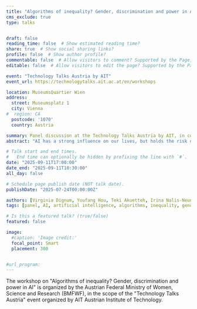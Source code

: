 ```yaml
---
title: "Algorithms of inequality? Gender, discrimination and power in AI"
cms_exclude: true
type: talks


draft: false
reading_time: false  # Show estimated reading time?
share: true  # Show social sharing links?
profile: false  # Show author profile?
commentable: false  # Allow visitors to comment? Supported by the Page, Post, and Docs content types.
editable: false  # Allow visitors to edit the page? Supported by the Page, Post, and Docs content types.

event: "Technology Talks Austria by AIT"
event_url: https://technologytalks.ait.ac.at/en/workshops

location: MuseumsQuartier Wien
address:
  street: Museumsplatz 1 
  city: Vienna
#  region: CA
  postcode: '1070'
  country: Austria

summary: Panel discussion at the Technology Talks Austria by AIT, in cooperation with the Austiran Federal Ministry of Women, Science and Research.
abstract: "AI has a strong influence on our lives, but holds the risk of reinforcing inequalities. Equality, ethics & social equity are often marginalised. Gender stereotypes in data and the low representation of women in AI development consolidate 'gender-typical' interests. This panel takes a critical look at algorithms of inequality by asking: How can AI be used to promote gender equality and therefore a more equal future? Join experts to discuss solutions at the intersection of gender, discrimination and technology."

# Talk start and end times.
#   End time can optionally be hidden by prefixing the line with `#`.
date: "2025-09-11T17:00:00"
date_end: "2025-09-11T18:30:00"
all_day: false

# Schedule page publish date (NOT talk date).
publishDate: "2025-07-24T00:00:00Z"

authors: [Virginia Dignum, Youfang Hou, Teki Akuetteh, Irina Nalis-Neuner, Christine Bauer, Elka Xharo]
tags: [panel, AI, artificial intelligence, algorithms, inequality, gender, discrimination, power]

# Is this a featured talk? (true/false)
featured: false

image:
  #caption: 'Image credit:'
  focal_point: Smart
  placement: 300


#url_program: 
---
```


The workshop on "Algorithms of inequality? Gender, discrimination and power in AI" is organized by the Austrian Federal Ministry of Women, Science and Research (BMFWF), in the scope of the "Technology Talks Austria" event organized by AIT Austrian Institute of Technology.